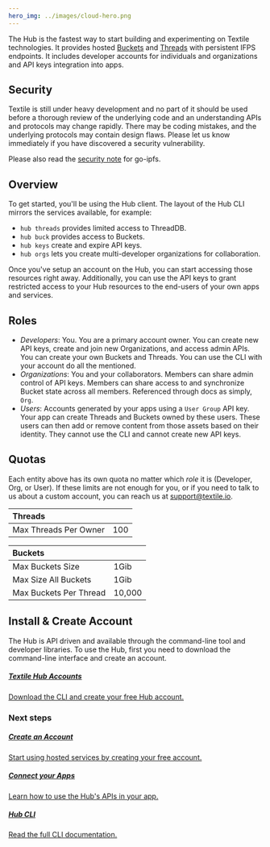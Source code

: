 ```yaml
---
hero_img: ../images/cloud-hero.png
---
```


The Hub is the fastest way to start building and experimenting on Textile technologies. It provides hosted [Buckets](../buckets/index.md) and [Threads](../threads/index.md) with persistent IFPS endpoints. It includes developer accounts for individuals and organizations and API keys integration into apps.

## Security

Textile is still under heavy development and no part of it should be used before a thorough review of the underlying code and an understanding APIs and protocols may change rapidly. There may be coding mistakes, and the underlying protocols may contain design flaws. Please let us know immediately if you have discovered a security vulnerability.

Please also read the [security note](https://github.com/ipfs/go-ipfs#security-issues) for go-ipfs.

## Overview

To get started, you'll be using the Hub client. The layout of the Hub CLI mirrors the services available, for example:

* `hub threads` provides limited access to ThreadDB.
* `hub buck` provides access to Buckets.
* `hub keys` create and expire API keys.
* `hub orgs` lets you create multi-developer organizations for collaboration.

Once you've setup an account on the Hub, you can start accessing those resources right away. Additionally, you can use the API keys to grant restricted access to your Hub resources to the end-users of your own apps and services.

## Roles

* *Developers*: You. You are a primary account owner. You can create new API keys, create and join new Organizations, and access admin APIs. You can create your own Buckets and Threads. You can use the CLI with your account do all the mentioned.
* *Organizations*: You and your collaborators. Members can share admin control of API keys. Members can share access to and synchronize Bucket state across all members. Referenced through docs as simply, `Org`.
* *Users*: Accounts generated by your apps using a `User Group` API key. Your app can create Threads and Buckets owned by these users. These users can then add or remove content from those assets based on their identity. They cannot use the CLI and cannot create new API keys.

## Quotas

Each entity above has its own quota no matter which *role* it is (Developer, Org, or User). If these limits are not enough for you, or if you need to talk to us about a custom account, you can reach us at [support@textile.io](mailto:support@textile.io).

| Threads | |
| :------ | :------ |
| Max Threads Per Owner | 100 |

| Buckets | |
| :------ | :------ |
| Max Buckets Size | 1Gib |
| Max Size All Buckets | 1Gib |
| Max Buckets Per Thread | 10,000 |

## Install & Create Account

The Hub is API driven and available through the command-line tool and developer libraries. To use the Hub, first you need to download the command-line interface and create an account.

<div class="txtl-options half">
  <a href="../hub/accounts" class="box">
    <h5>Textile Hub Accounts</h5>
    <p>Download the CLI and create your free Hub account.</p>
  </a>
</div>

### Next steps

<div class="txtl-options">
  <a href="../hub/accounts" class="box">
    <h5>Create an Account</h5>
    <p>Start using hosted services by creating your free account.</p>
  </a>
  <span class="box-space"> </span>
  <a href="../hub/apis" class="box">
    <h5>Connect your Apps</h5>
    <p>Learn how to use the Hub's APIs in your app.</p>
  </a>
  <span class="box-space"> </span>
  <a href="../hub/cli/hub" class="box">
    <h5>Hub CLI</h5>
    <p>Read the full CLI documentation.</p>
  </a>
</div>
